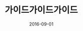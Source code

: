 ---
layout: post
title:  "가이드가이드가이드"
date:   2016-09-01
categories: work
sub-cat: commissioned work
bg-color-1:	342dff
bg-color-2: eee
img:
    - /img/mediacityseoul/01.jpg
    - /img/mediacityseoul/02.jpg
    - /img/mediacityseoul/04.jpg
collab: 
    - "client.Media City Seoul 2016"
txt:
---